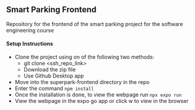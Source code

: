 ## Smart Parking Frontend

Repository for the frontend of the smart parking project for the software engineering course


#### Setup Instructions

- Clone the project using on of the following two methods:
    - git clone <ssh_repo_link>
    - Download the zip file
    - Use Github Desktop app
- Move into the superpark-frontend directory in the repo
- Enter the command `npm install`
- Once the installation is done, to view the webpage run `npx expo run`
- View the webpage in the expo go app or click w to view in the browser
